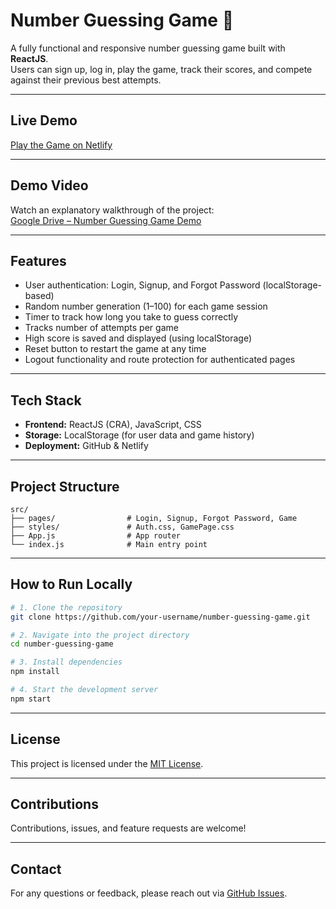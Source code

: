 # Number Guessing Game 🎲

A fully functional and responsive number guessing game built with **ReactJS**.  
Users can sign up, log in, play the game, track their scores, and compete against their previous best attempts.

---

## Live Demo

[Play the Game on Netlify](https://boom-guess.netlify.app)

---

## Demo Video

Watch an explanatory walkthrough of the project:  
[Google Drive – Number Guessing Game Demo](https://drive.google.com/drive/folders/1musmQxv2KO7gQ-vGHuyJrpMJrGFZnchA)

---

## Features

- User authentication: Login, Signup, and Forgot Password (localStorage-based)
- Random number generation (1–100) for each game session
- Timer to track how long you take to guess correctly
- Tracks number of attempts per game
- High score is saved and displayed (using localStorage)
- Reset button to restart the game at any time
- Logout functionality and route protection for authenticated pages

---

## Tech Stack

- **Frontend:** ReactJS (CRA), JavaScript, CSS
- **Storage:** LocalStorage (for user data and game history)
- **Deployment:** GitHub & Netlify

---

## Project Structure

```
src/
├── pages/                # Login, Signup, Forgot Password, Game
├── styles/               # Auth.css, GamePage.css
├── App.js                # App router
└── index.js              # Main entry point
```

---

## How to Run Locally

```bash
# 1. Clone the repository
git clone https://github.com/your-username/number-guessing-game.git

# 2. Navigate into the project directory
cd number-guessing-game

# 3. Install dependencies
npm install

# 4. Start the development server
npm start
```

---

## License

This project is licensed under the [MIT License](LICENSE).

---

## Contributions

Contributions, issues, and feature requests are welcome!  

---

## Contact

For any questions or feedback, please reach out via [GitHub Issues](https://github.com/hsbhatra/number-guessing-game/issues).


